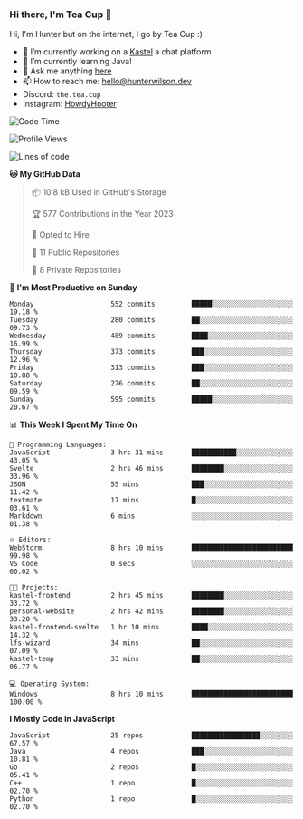 ### Hi there, I'm Tea Cup 👋 

Hi, I'm Hunter but on the internet, I go by Tea Cup :)

- 🔭 I’m currently working on a [Kastel](https://github.com/KastelApp) a chat platform
- 🌱 I’m currently learning Java!
- 💬 Ask me anything [here](https://github.com/TheTeaCup/TheTeaCup/issues)
- 📫 How to reach me: [hello@hunterwilson.dev](mailto:hello@hunterwilson.dev)
- Discord: `the.tea.cup`
- Instagram: [HowdyHooter](https://instagram.com/HowdyHooter)

<!--START_SECTION:waka-->
![Code Time](http://img.shields.io/badge/Code%20Time-332%20hrs%2015%20mins-blue)

![Profile Views](http://img.shields.io/badge/Profile%20Views-0-blue)

![Lines of code](https://img.shields.io/badge/From%20Hello%20World%20I%27ve%20Written-830.3%20thousand%20lines%20of%20code-blue)

**🐱 My GitHub Data** 

> 📦 10.8 kB Used in GitHub's Storage 
 > 
> 🏆 577 Contributions in the Year 2023
 > 
> 💼 Opted to Hire
 > 
> 📜 11 Public Repositories 
 > 
> 🔑 8 Private Repositories 
 > 
📅 **I'm Most Productive on Sunday** 

```text
Monday                   552 commits         █████░░░░░░░░░░░░░░░░░░░░   19.18 % 
Tuesday                  280 commits         ██░░░░░░░░░░░░░░░░░░░░░░░   09.73 % 
Wednesday                489 commits         ████░░░░░░░░░░░░░░░░░░░░░   16.99 % 
Thursday                 373 commits         ███░░░░░░░░░░░░░░░░░░░░░░   12.96 % 
Friday                   313 commits         ███░░░░░░░░░░░░░░░░░░░░░░   10.88 % 
Saturday                 276 commits         ██░░░░░░░░░░░░░░░░░░░░░░░   09.59 % 
Sunday                   595 commits         █████░░░░░░░░░░░░░░░░░░░░   20.67 % 
```


📊 **This Week I Spent My Time On** 

```text
💬 Programming Languages: 
JavaScript               3 hrs 31 mins       ███████████░░░░░░░░░░░░░░   43.05 % 
Svelte                   2 hrs 46 mins       ████████░░░░░░░░░░░░░░░░░   33.96 % 
JSON                     55 mins             ███░░░░░░░░░░░░░░░░░░░░░░   11.42 % 
textmate                 17 mins             █░░░░░░░░░░░░░░░░░░░░░░░░   03.61 % 
Markdown                 6 mins              ░░░░░░░░░░░░░░░░░░░░░░░░░   01.38 % 

🔥 Editors: 
WebStorm                 8 hrs 10 mins       █████████████████████████   99.98 % 
VS Code                  0 secs              ░░░░░░░░░░░░░░░░░░░░░░░░░   00.02 % 

🐱‍💻 Projects: 
kastel-frontend          2 hrs 45 mins       ████████░░░░░░░░░░░░░░░░░   33.72 % 
personal-website         2 hrs 42 mins       ████████░░░░░░░░░░░░░░░░░   33.20 % 
kastel-frontend-svelte   1 hr 10 mins        ████░░░░░░░░░░░░░░░░░░░░░   14.32 % 
lfs-wizard               34 mins             ██░░░░░░░░░░░░░░░░░░░░░░░   07.09 % 
kastel-temp              33 mins             ██░░░░░░░░░░░░░░░░░░░░░░░   06.77 % 

💻 Operating System: 
Windows                  8 hrs 10 mins       █████████████████████████   100.00 % 
```

**I Mostly Code in JavaScript** 

```text
JavaScript               25 repos            █████████████████░░░░░░░░   67.57 % 
Java                     4 repos             ███░░░░░░░░░░░░░░░░░░░░░░   10.81 % 
Go                       2 repos             █░░░░░░░░░░░░░░░░░░░░░░░░   05.41 % 
C++                      1 repo              █░░░░░░░░░░░░░░░░░░░░░░░░   02.70 % 
Python                   1 repo              █░░░░░░░░░░░░░░░░░░░░░░░░   02.70 % 
```




<!--END_SECTION:waka-->
